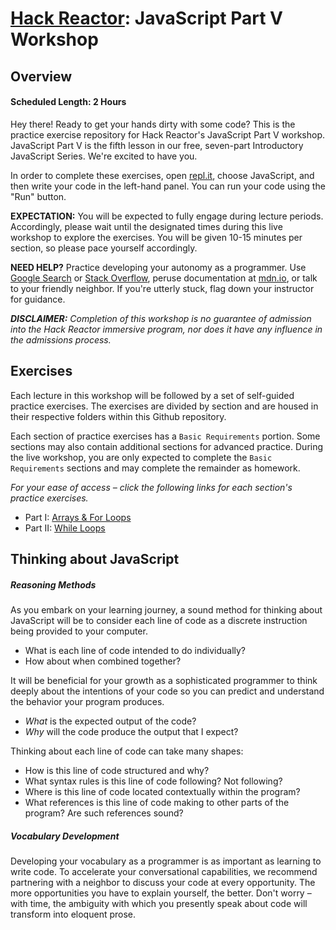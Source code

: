 # [Hack Reactor](http://www.hackreactor.com): JavaScript Part V Workshop

## Overview

#### Scheduled Length: 2 Hours

Hey there! Ready to get your hands dirty with some code? This is the practice exercise repository for Hack Reactor's JavaScript Part V workshop. JavaScript Part V is the fifth lesson in our free, seven-part Introductory JavaScript Series. We're excited to have you.

In order to complete these exercises, open [repl.it](https://repl.it/), choose JavaScript, and then write your code in the left-hand panel. You can run your code using the "Run" button.

**EXPECTATION:** You will be expected to fully engage during lecture periods. Accordingly, please wait until the designated times during this live workshop to explore the exercises. You will be given 10-15 minutes per section, so please pace yourself accordingly.

**NEED HELP?** Practice developing your autonomy as a programmer. Use [Google Search](https://www.google.com) or [Stack Overflow](https://www.stackoverflow.com), peruse documentation at [mdn.io](https://www.mdn.io), or talk to your friendly neighbor. If you're utterly stuck, flag down your instructor for guidance.

**_DISCLAIMER:_** _Completion of this workshop is no guarantee of admission into the Hack Reactor immersive program, nor does it have any influence in the admissions process._


## Exercises

Each lecture in this workshop will be followed by a set of self-guided practice exercises. The exercises are divided by section and are housed in their respective folders within this Github repository.

Each section of practice exercises has a `Basic Requirements` portion. Some sections may also contain additional sections for advanced practice. During the live workshop, you are only expected to complete the `Basic Requirements` sections and may complete the remainder as homework.

_For your ease of access – click the following links for each section's practice exercises._

- Part I: [Arrays & For Loops](https://github.com/softwareEngineeringCurriculm/JavaScript-Part-V/tree/main/Exercise/Array%20%26%20For%20Loops)
- Part II: [While Loops](https://github.com/softwareEngineeringCurriculm/JavaScript-Part-V/tree/main/Exercise/While%20Loops)


## Thinking about JavaScript

##### Reasoning Methods

As you embark on your learning journey, a sound method for thinking about JavaScript will be to consider each line of code as a discrete instruction being provided to your computer.

- What is each line of code intended to do individually?
- How about when combined together?

It will be beneficial for your growth as a sophisticated programmer to think deeply about the intentions of your code so you can predict and understand the behavior your program produces.

- _What_ is the expected output of the code?
- _Why_ will the code produce the output that I expect?

Thinking about each line of code can take many shapes:
- How is this line of code structured and why?
- What syntax rules is this line of code following? Not following?
- Where is this line of code located contextually within the program?
- What references is this line of code making to other parts of the program? Are such references sound?

##### Vocabulary Development

Developing your vocabulary as a programmer is as important as learning to write code. To accelerate your conversational capabilities, we recommend partnering with a neighbor to discuss your code at every opportunity. The more opportunities you have to explain yourself, the better. Don't worry – with time, the ambiguity with which you presently speak about code will  transform into eloquent prose.
